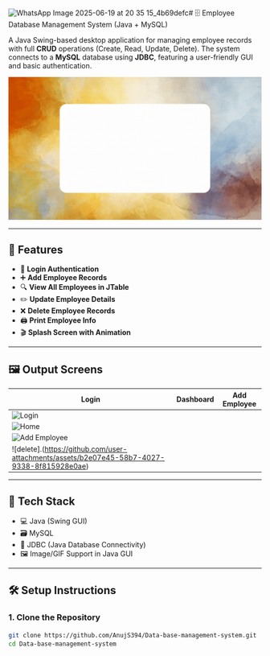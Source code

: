 ![WhatsApp Image 2025-06-19 at 20 35 15_4b69defc](https://github.com/user-attachments/assets/0aead12c-4236-4f3c-ac86-93dc76f9b9f0)# 🗄️ Employee Database Management System (Java + MySQL)

A Java Swing-based desktop application for managing employee records with full **CRUD** operations (Create, Read, Update, Delete). The system connects to a **MySQL** database using **JDBC**, featuring a user-friendly GUI and basic authentication.

![Splash Screen](https://github.com/AnujS394/Data-base-management-system/blob/main/front.gif)

---

## 🚀 Features

- 🔐 **Login Authentication**
- ➕ **Add Employee Records**
- 🔍 **View All Employees in JTable**
- ✏️ **Update Employee Details**
- ❌ **Delete Employee Records**
- 🖨️ **Print Employee Info**
- 🎬 **Splash Screen with Animation**

---

## 🖼️ Output Screens

| Login | Dashboard | Add Employee |
|-------|-----------|--------------|
| ![Login](https://github.com/user-attachments/assets/52ee7505-c3dc-4287-9c9a-e3db1ac97d49)
 | ![Home](https://github.com/user-attachments/assets/d150a9d0-ea6e-4ac0-9900-67121b225c59)
 | ![Add Employee](https://github.com/user-attachments/assets/31b3882e-dd76-4d1a-8693-f66400de77ee)
 | ![delete].(https://github.com/user-attachments/assets/b2e07e45-58b7-4027-9338-8f815928e0ae)


---

## 🧱 Tech Stack

- 💻 Java (Swing GUI)
- 🗃 MySQL
- 🔌 JDBC (Java Database Connectivity)
- 🖼 Image/GIF Support in Java GUI

---

## 🛠 Setup Instructions

### 1. Clone the Repository

```bash
git clone https://github.com/AnujS394/Data-base-management-system.git
cd Data-base-management-system
